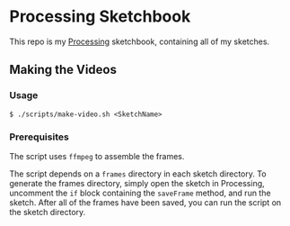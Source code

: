 # Processing Sketchbook

This repo is my [Processing](https://processing.org/) sketchbook, containing all of my sketches.

## Making the Videos

### Usage

`$ ./scripts/make-video.sh <SketchName>`

### Prerequisites

The script uses `ffmpeg` to assemble the frames.

The script depends on a `frames` directory in each sketch directory. To generate the frames directory, simply open the
sketch in Processing, uncomment the `if` block containing the `saveFrame` method, and run the sketch. After all of the
frames have been saved, you can run the script on the sketch directory.


